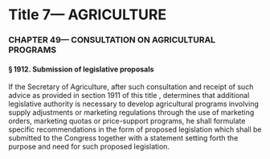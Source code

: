 
# Title 7— AGRICULTURE
### CHAPTER 49— CONSULTATION ON AGRICULTURAL PROGRAMS
#### § 1912. Submission of legislative proposals

If the Secretary of Agriculture, after such consultation and receipt of such advice as provided in section 1911 of this title , determines that additional legislative authority is necessary to develop agricultural programs involving supply adjustments or marketing regulations through the use of marketing orders, marketing quotas or price-support programs, he shall formulate specific recommendations in the form of proposed legislation which shall be submitted to the Congress together with a statement setting forth the purpose and need for such proposed legislation.
